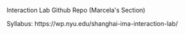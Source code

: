 <p>Interaction Lab Github Repo (Marcela's Section)</p>
<p>Syllabus: https://wp.nyu.edu/shanghai-ima-interaction-lab/</p>
